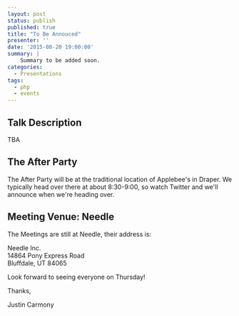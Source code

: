 ```yaml
---
layout: post
status: publish
published: true
title: "To Be Annouced"
presenter: ''
date: '2015-08-20 19:00:00'
summary: |
    Summary to be added soon.
categories:
  - Presentations
tags:
  - php
  - events
---
```

## Talk Description

TBA

## The After Party

The After Party will be at the traditional location of Applebee's in Draper. We typically head over there at about 8:30-9:00, so watch Twitter and we'll announce when we're heading over.

## Meeting Venue: Needle

The Meetings are still at Needle, their address is:

Needle Inc.<br/>
14864 Pony Express Road<br/>
Bluffdale, UT 84065

Look forward to seeing everyone on Thursday!

Thanks,

Justin Carmony